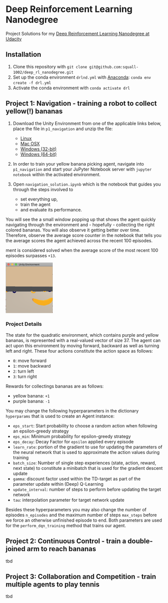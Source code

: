 # Deep Reinforcement Learning Nanodegree
Project Solutions for my [Deep Reinforcement Learning Nanodegree at Udacity](https://eu.udacity.com/course/deep-reinforcement-learning-nanodegree--nd893)


## Installation

1. Clone this repository with `git clone git@github.com:squall-1002/deep_rl_nanodegree.git`
2. Set up the conda environment `drlnd.yml` with [Anaconda](https://www.anaconda.com/): `conda env create -f drl.yml`
3. Activate the conda environment with `conda activate drl`


## Project 1: Navigation - training a robot to collect yellow(!) bananas

1. Download the Unity Environment from one of the applicable links below, place the file in `p1_navigation` and unzip the file:
	* [Linux](https://s3-us-west-1.amazonaws.com/udacity-drlnd/P1/Banana/Banana_Linux.zip)
	* [Mac OSX](https://s3-us-west-1.amazonaws.com/udacity-drlnd/P1/Banana/Banana.app.zip)
	* [Windows (32-bit)](https://s3-us-west-1.amazonaws.com/udacity-drlnd/P1/Banana/Banana_Windows_x86.zip)
	* [Windows (64-bit)](https://s3-us-west-1.amazonaws.com/udacity-drlnd/P1/Banana/Banana_Windows_x86_64.zip)

2. In order to train your yellow banana picking agent, navigate into `p1_navigation` and start your JuPyter Notebook server with `jupyter notebook` within the activated environment.
3. Open `navigation_solution.ipynb` which is the notebook that guides you through the steps involved to
	* set everything up,
	* train the agent
	* and evaluate its performance.

You will see the a small window popping up that shows the agent quickly navigating through the environment and - hopefully - collecting the right colored bananas. You will also observe it getting better over time. Therefore, observe the average score counter in the notebook that tells you the average scores the agent achieved across the recent 100 episodes.

ment is considered solved when the average score of the most recent 100 episodes surpasses `+13`.

<img src="img/p1_bananas.png" width="30%">



### Project Details

The state for the quadratic environment, which contains purple and yellow bananas, is represented with a real-valued vector of size 37. The agent can act upon this environment by moving forward, backward as well as turning left and right. These four actions constitute the action space as follows:

* `0`: move forward
* `1`: move backward
* `2`: turn left
* `3`: turn right

Rewards for collectings bananas are as follows:

* yellow banana: `+1`
* purple banana: `-1`

You may change the following hyperparameters in the dictionary `hyperparams` that is used to create an Agent instance:

* `eps_start`: Start probability to choose a random action when following an epsilon-greedy strategy
* `eps_min`: Minimum probability for epsilon-greedy strategy
* `eps_decay`: Decay Factor for `epsilon` applied every episode
* `learn_rate`: portion of the gradient to use for updating the parameters of the neural network that is used to approximate the action values during training
* `batch_size`: Number of single step experiences (state, action, reward, next state) to constitute a minibatch that is used for the gradient descent update
* `gamma`: discount factor used within the TD-target as part of the parameter update within (Deep) Q-Learning
* `update_interval`: number of steps to perform before updating the target network
* `tau`: interpolation parameter for target network update

Besides these hyperparameters you may also change the number of episodes `n_episodes` and the maximum number of steps `max_steps` before we force an otherwise unfinished episode to end. Both parameters are used for the `perform_dqn_training` method that trains our agent.

## Project 2: Continuous Control - train a double-joined arm to reach bananas

tbd

## Project 3: Collaboration and Competition - train multiple agents to play tennis

tbd